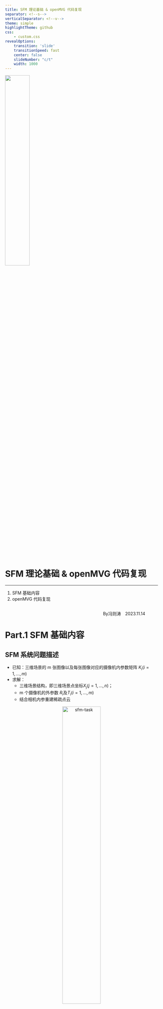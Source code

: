 ```yaml
---
title: SFM 理论基础 & openMVG 代码复现
separator: <!--s-->
verticalSeparator: <!--v-->
theme: simple
highlightTheme: github
css: 
    - custom.css
revealOptions:
    transition: 'slide'
    transitionSpeed: fast
    center: false
    slideNumber: "c/t"
    width: 1000
---
```


<div class="middle center">
<div style="width: 100%">

<img src="lec1/jiangnan_logo.png" style="margin-bottom: 1em" width="40%">

# SFM 理论基础 & openMVG 代码复现

<hr/>

1. SFM 基础内容
2. openMVG 代码复现


<!-- ←/→ Space Home End 翻页 -->


<div style="text-align: right; margin-top: 2em;">
<p>By冯则涛&emsp;2023.11.14&emsp;&emsp;&emsp;</p>
</div>

</div>
</div>


<!--s-->
<!-- .slide: data-background="lec1/background.png" -->

<div class="middle center">
<div style="width: 100%">

# Part.1 SFM 基础内容

</div>
</div>

<!--v-->
<!-- .slide: data-background="lec1/background.png" -->

## SFM 系统问题描述


- 已知：三维场景的 m 张图像以及每张图像对应的摄像机内参数矩阵 $K_i(i=1,...,m)$
- 求解：
    - 三维场景结构，即三维场景点坐标$X_j(j=1,...,n)$；
    - m 个摄像机的外参数 $R_i$及$T_i(i=1,...,m)$
    - 结合相机内参重建稀疏点云

<center><img src="lec1/task.png" alt="sfm-task" width="50%"></center>

<div align="center" style="color:red; font-size:15px">
算法的关键<br>
获得两张图片中的对应点，然后估计基础矩阵F、本质矩阵E，通过SVD分解求出较好的R,t，最后将多个稀疏点云融合在一起（BA）
</div>

<!--v-->
<!-- .slide: data-background="lec1/background.png" -->


## SFM 系统（两视图）

<div class="mul-cols">
<div class="col">

- 问题
    - $x_{1j}=M_1X_j=K_1[I \ \ \ 0]{\color{Red}X_j}$
    - $x_{2j}=M_2X_j=K_2[{\color{Red}R \ T}]{\color{Red}X_j}$


</div>

<div class="col">

- 求解步骤
    1. 对应点计算（SIFT 特征提取 + 近邻匹配）
    2. 求解基础矩阵 F（RANSAC + 归一化八点法）
    3. 求解本质矩阵 $E=K_2^\top F K_1$
    4. 分解本质矩阵 $E \to R$、$T \to M_2$
    5. 三角化


</div>

</div>

<center><img src="lec1/two-sence.jpg" alt="two-sence" width="80%"></center>

<!--v-->
<!-- .slide: data-background="lec1/background.png" -->

## SIFT 特征提取

1. 尺度空间极值检测：搜索所有尺度上的图像位置。通过高斯微分函数来识别潜在的对于尺度和旋转不变的兴趣点。
2. 关键点定位：在每个候选的位置上，通过一个拟合精细的模型来确定位置和尺度。关键点的选择依据于它们的稳定程度。
3. 方向确定：基于图像局部的梯度方向，分配给每个关键点位置一个或多个方向。所有后面的对图像数据的操作都相对于关键点的方向、尺度和位置进行变换，从而提供对于这些变换的不变性。
4. 关键点描述：在每个关键点周围的邻域内，在选定的尺度上测量图像局部的梯度。这些梯度被变换成一种表示，这种表示允许比较大的局部形状的变形和光照变化。

<div class="mul-cols">
<div class="col">

<center><img src="lec1/sift1.jpg" alt="sift1" width="80%"></center>

</div>

<div class="col">

<center><img src="lec1/sift2.jpg" alt="sift2" width="100%"></center>

</div>

</div>


<!--v-->
<!-- .slide: data-background="lec1/background.png" -->

## 特征匹配

- 提取特征后，需要对特征进行匹配和建立track，图像对两两匹配，一般采用欧式距离：
    - 暴力匹配，对特征点穷举计算距离
    - 邻近搜索，建立kd-tree，邻域取值是关键

<div class="mul-cols">
<div class="col">

对右图中的每特征点i在左图中：

1. 找到距离其最近的特征点 $j_1$ 以及次近的特征点 $j_2$，并记录 $j_1,j_2$ 与特征点 $i$ 之间的距离为 $d_1,d_2$；
2. 计算距离比 $d_1/d_2$，如果小于某个阈值，则认为左图特征点 $i$ 与右图特征点 $j_1$ 是一对匹配点

</div>
<div class="col">

<center><img src="lec1/match.png" alt="two-sence" width="100%"></center>


</div>

</div>

<!--v-->
<!-- .slide: data-background="lec1/background.png" -->

## 求解基础矩阵 F

初步初选的匹配对可能还是不靠谱的，需要用几何约束去检测。

F矩阵可以把两张图片之间的像素坐标联系起来，并包含相机的内参信息。每一个符合的匹配对像素坐标都需要满足：$x_1^\top F x_2=0$

<center><img src="lec1/F.png" alt="F" width="50%"></center>

<!--v-->
<!-- .slide: data-background="lec1/background.png" -->

## RANSAC 估计

求出来的F矩阵计算出有很多噪声数据，需要用RANSAC进行滤波，用归一化八点法来进行RANSAC假设，剔除不满足基础矩阵的匹配对。

<div class="mul-cols">
<div class="col">

1. 随机均匀采样八对点对
2. 基于采样的八点对，使用八点法估计基础矩阵F
3. 计算剩余点对是否满足当前点F，统计满足当前F的点的个数，作为F分数
4. 重复1-3，直到达到最大迭代次数
5. 输出分数最高的F

</div>

<div class="col">

<center><img src="lec1/8points.png" alt="ransac1" width="70%"></center>

</div>

</div>

<div class="mul-cols">
<div class="col">

<center><img src="lec1/ransac1.png" alt="ransac1" width="100%"></center>

</div>

<div class="col">

<center><img src="lec1/ransac2.png" alt="ransac2" width="100%"></center>

</div>

</div>


<!--v-->
<!-- .slide: data-background="lec1/background.png" -->

## 特征分解本质矩阵E

基础矩阵F和本质矩阵的关系：$E=K_2^\top F K_1$，求出E之后通过SVD分解得到R和t。


存在一个问题，给定一个本质矩阵$E=U diag(1,1,0)V^\top$和第一个相机矩阵$P_1=[I|0]$，求解第二个相机矩阵$P_2=[R|t]$，有四种解法：


<div class="mul-cols">

<div class="col">


<center><img src="lec1/SVD.jpg" alt="SVD" width="100%"></center>


</div>
<div class="col">


<center><img src="lec1/four1.png" alt="four1" width="100%"></center>

</div>

<div class="col">

<center><img src="lec1/four2.png" alt="four1" width="100%"></center>


</div>
</div>

选择$(X-C)\cdot R(3,:)^\top > 0$的对应的P2即可。这时候两幅图像的R,t均求得。

<!--v-->
<!-- .slide: data-background="lec1/background.png" -->

## 点云融合 三角化 + 捆绑调整 BA

得到R,t之后，通过三角化求解三维点$X_j$坐标。$X_j^*=\underset{X_j}{\argmin}(d(x_{1j},M_1X_j)+d(x_{2j},M_2X_j))$


上面计算出的R,t和相机内参，可以恢复出物体的稀疏点云结构
- 如果R,t是一个准确解，那么直接将各部分点云通过R,t变换到同一基准下就可以完成融合的过程
- 如果R,t仍然不准确，那么需要通过BA优化R,t，然后再进行融合

<div class="mul-cols">
<div class="col">

- BA 是一个非线性优化的过程，目的是使重建误差降到最低.
- 通过调整POSE和三维点使反向投影误差最小化。
- 如果相机没有标定，还应该将焦距也参与平差。

</div>

<div class="col">

<center><img src="lec1/BA.jpg" alt="BA" width="70%"></center>

</div>

</div>



多幅图像的计算方法，依次迭代上面的流程，求得比较准确的R,t后，即可进行点云的融合，到此完成稀疏点云的重建过程。

<!--v-->
<!-- .slide: data-background="lec1/background.png" -->

## 基于增量法的 SFM 系统（多视图）



<center><img src="lec1/openmvg.jpg" alt="openMVG" width="100%"></center>

<!--v-->
<!-- .slide: data-background="lec1/background.png" -->

## 增量法


- 输入：摄像机内参数、特征点和几何校验后的匹配结果
- 输出：三维点云、摄像机位姿

<hr/>


<div class="mul-cols">
<div class="col">

1. 计算对应点的轨迹 $(Track) \ t$
2. 计算连通图 $G$（结点代表图片，边代表其之间有足够的匹配点）
3. 在 $G$ 中选取一条边 $e$
4. 鲁棒估计 $e$ 所对应的本质矩阵 $E$
5. 分解本质矩阵 $E$，得到两张图片摄像机的位姿（外参数）
6. 三角化 $t \cap e$ 的点，作为初始化的重建结果
7. 删除 $G$ 中的边 $e$

</div>

<div class="col">

8. 如果 $G$ 中还有边：
    1. 从 $G$ 中选取 $e$ 满足 $track(e) \cap $已重建 3D 点 最大化
    2. 用 PnP 方法估计摄像机位姿（外参数）
    3. 三角化新的 $tracks$
    4. 删除 $G$ 中的边 $e$
    5. 执行 Bundle Adjustment
9. 结束


</div>


<!--s-->
<!-- .slide: data-background="lec1/background.png" -->

<div class="middle center">
<div style="width: 100%">

# Part.2 openMVG 代码复现


</div>
</div>


<!--v-->
<!-- .slide: data-background="lec1/background.png" -->

## 遇到的错误

- 错误

```CMake
/home/jujimeizuo/Workspace/openMVG/src/openMVG/system/cpu_instruction_set.hpp:18:12: fatal error: cpuid.h: No such file or directory
   18 |   #include <cpuid.h>
      |            ^~~~~~~~~
compilation terminated.
```

- 错误原因：在非 x86-64 架构的机器上，`cpuid.h` 文件不存在
- 解决方法：注释 cpuid.h 那一行和有关 `internal_cpuid` 函数的代码，并直接返回 `false`

<div class="fragment">

<center><img src="lec1/pr.jpg" alt="pr"></center>

</div>

<!--v-->

## 三维重建实例（城堡）

<center><img src="lec1/sparse-point-cloud.jpg" alt="稠密点云"></center>



<!--s-->
<!-- .slide: data-background="lec1/background.png" -->

## Reference

- 多视图几何
- [计算机视觉之三维重建（深入浅出SfM与SLAM核心算法）](https://www.bilibili.com/video/BV1DQ4y1e7x6/?spm_id_from=333.788&vd_source=5e048b202705330980eefcc9a56cc5d0)
- [使用openMVG+PMVS实现视觉三维重建](https://blog.yanjingang.com/?p=3329)
- [SFM算法原理初简介](https://jiajiewu.gitee.io/post/tech/slam-sfm/sfm-intro/)
- [sift算法原理](https://blog.csdn.net/u010440456/article/details/81483145)

<!--s-->


<div class="middle center">
<div style="width: 100%">

# 谢谢大家

<hr/>

**Question?**

</div>
</div>